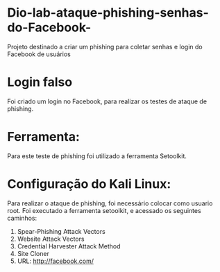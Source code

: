 # Dio-lab-ataque-phishing-senhas-do-Facebook-
Projeto destinado a criar um phishing para coletar senhas e login do Facebook de usuários

# Login falso
Foi criado um login no Facebook, para realizar os testes de ataque de phishing.

# Ferramenta:
Para este teste de phishing foi utilizado a ferramenta Setoolkit.

# Configuração do Kali Linux: 
Para realizar o ataque de phishing, foi necessário colocar como usuario root. 
Foi executado a ferramenta setoolkit, e acessado os seguintes caminhos: 
1) Spear-Phishing Attack Vectors
2) Website Attack Vectors
3) Credential Harvester Attack Method
4) Site Cloner
5) URL: http://facebook.com/
